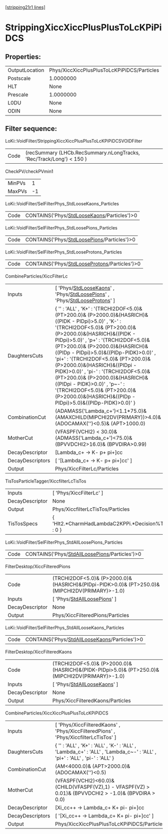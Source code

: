 [[stripping21r1 lines]](./stripping21r1-index)

# StrippingXiccXiccPlusPlusToLcKPiPiDCS

## Properties:

|                |                                             |
|----------------|---------------------------------------------|
| OutputLocation | Phys/XiccXiccPlusPlusToLcKPiPiDCS/Particles |
| Postscale      | 1.0000000                                   |
| HLT            | None                                        |
| Prescale       | 1.0000000                                   |
| L0DU           | None                                        |
| ODIN           | None                                        |

## Filter sequence:

LoKi::VoidFilter/StrippingXiccXiccPlusPlusToLcKPiPiDCSVOIDFilter

|      |                                                                      |
|------|----------------------------------------------------------------------|
| Code | (recSummary (LHCb.RecSummary.nLongTracks, 'Rec/Track/Long') \< 150 ) |

CheckPV/checkPVmin1

|        |     |
|--------|-----|
| MinPVs | 1   |
| MaxPVs | -1  |

LoKi::VoidFilter/SelFilterPhys_StdLooseKaons_Particles

|      |                                                                                              |
|------|----------------------------------------------------------------------------------------------|
| Code | CONTAINS('Phys/[StdLooseKaons](./stripping21r1-commonparticles-stdloosekaons)/Particles')\>0 |

LoKi::VoidFilter/SelFilterPhys_StdLoosePions_Particles

|      |                                                                                              |
|------|----------------------------------------------------------------------------------------------|
| Code | CONTAINS('Phys/[StdLoosePions](./stripping21r1-commonparticles-stdloosepions)/Particles')\>0 |

LoKi::VoidFilter/SelFilterPhys_StdLooseProtons_Particles

|      |                                                                                                  |
|------|--------------------------------------------------------------------------------------------------|
| Code | CONTAINS('Phys/[StdLooseProtons](./stripping21r1-commonparticles-stdlooseprotons)/Particles')\>0 |

CombineParticles/XiccFilterLc

|                  |                                                                                                                                                                                                                                                                                                                                                                                                                                                                                                                                                                                             |
|------------------|---------------------------------------------------------------------------------------------------------------------------------------------------------------------------------------------------------------------------------------------------------------------------------------------------------------------------------------------------------------------------------------------------------------------------------------------------------------------------------------------------------------------------------------------------------------------------------------------|
| Inputs           | [ 'Phys/[StdLooseKaons](./stripping21r1-commonparticles-stdloosekaons)' , 'Phys/[StdLoosePions](./stripping21r1-commonparticles-stdloosepions)' , 'Phys/[StdLooseProtons](./stripping21r1-commonparticles-stdlooseprotons)' ]                                                                                                                                                                                                                                                                                                                                                             |
| DaughtersCuts    | { '' : 'ALL' , 'K+' : '(TRCHI2DOF\<5.0)& (PT\>200.0)& (P\>2000.0)&(HASRICH)&((PIDK - PIDpi)\>5.0)' , 'K-' : '(TRCHI2DOF\<5.0)& (PT\>200.0)& (P\>2000.0)&(HASRICH)&((PIDK - PIDpi)\>5.0)' , 'p+' : '(TRCHI2DOF\<5.0)& (PT\>200.0)& (P\>2000.0)&(HASRICH)&((PIDp - PIDpi)\>5.0)&((PIDp-PIDK)\>0.0)' , 'pi+' : '(TRCHI2DOF\<5.0)& (PT\>200.0)& (P\>2000.0)&(HASRICH)&((PIDpi - PIDK)\>0.0)' , 'pi-' : '(TRCHI2DOF\<5.0)& (PT\>200.0)& (P\>2000.0)&(HASRICH)&((PIDpi - PIDK)\>0.0)' , 'p~-' : '(TRCHI2DOF\<5.0)& (PT\>200.0)& (P\>2000.0)&(HASRICH)&((PIDp - PIDpi)\>5.0)&((PIDp-PIDK)\>0.0)' } |
| CombinationCut   | (ADAMASS('Lambda_c+')\<1.1\*75.0)& (AMAXCHILD(MIPCHI2DV(PRIMARY))\>4.0)& (ADOCAMAX('')\<0.5)& (APT\>1000.0)                                                                                                                                                                                                                                                                                                                                                                                                                                                                                 |
| MotherCut        | (VFASPF(VCHI2) \< 30.0)& (ADMASS('Lambda_c+')\<75.0)& (BPVVDCHI2\>16.0)& (BPVDIRA\>0.99)                                                                                                                                                                                                                                                                                                                                                                                                                                                                                                    |
| DecayDescriptor  | [Lambda_c+ -\> K- p+ pi+]cc                                                                                                                                                                                                                                                                                                                                                                                                                                                                                                                                                               |
| DecayDescriptors | [ '[Lambda_c+ -\> K- p+ pi+]cc' ]                                                                                                                                                                                                                                                                                                                                                                                                                                                                                                                                                       |
| Output           | Phys/XiccFilterLc/Particles                                                                                                                                                                                                                                                                                                                                                                                                                                                                                                                                                                 |

TisTosParticleTagger/XiccfilterLcTisTos

|                 |                                                      |
|-----------------|------------------------------------------------------|
| Inputs          | [ 'Phys/XiccFilterLc' ]                            |
| DecayDescriptor | None                                                 |
| Output          | Phys/XiccfilterLcTisTos/Particles                    |
| TisTosSpecs     | { 'Hlt2.\*CharmHadLambdaC2KPPi.\*Decision%TOS' : 0 } |

LoKi::VoidFilter/SelFilterPhys_StdAllLoosePions_Particles

|      |                                                                                                    |
|------|----------------------------------------------------------------------------------------------------|
| Code | CONTAINS('Phys/[StdAllLoosePions](./stripping21r1-commonparticles-stdallloosepions)/Particles')\>0 |

FilterDesktop/XiccFilteredPions

|                 |                                                                                                     |
|-----------------|-----------------------------------------------------------------------------------------------------|
| Code            | (TRCHI2DOF\<5.0)& (P\>2000.0)& (HASRICH)&(PIDpi-PIDK\>0.0)& (PT\>250.0)& (MIPCHI2DV(PRIMARY)\>-1.0) |
| Inputs          | [ 'Phys/[StdAllLoosePions](./stripping21r1-commonparticles-stdallloosepions)' ]                   |
| DecayDescriptor | None                                                                                                |
| Output          | Phys/XiccFilteredPions/Particles                                                                    |

LoKi::VoidFilter/SelFilterPhys_StdAllLooseKaons_Particles

|      |                                                                                                    |
|------|----------------------------------------------------------------------------------------------------|
| Code | CONTAINS('Phys/[StdAllLooseKaons](./stripping21r1-commonparticles-stdallloosekaons)/Particles')\>0 |

FilterDesktop/XiccFilteredKaons

|                 |                                                                                                     |
|-----------------|-----------------------------------------------------------------------------------------------------|
| Code            | (TRCHI2DOF\<5.0)& (P\>2000.0)& (HASRICH)&(PIDK-PIDpi\>5.0)& (PT\>250.0)& (MIPCHI2DV(PRIMARY)\>-1.0) |
| Inputs          | [ 'Phys/[StdAllLooseKaons](./stripping21r1-commonparticles-stdallloosekaons)' ]                   |
| DecayDescriptor | None                                                                                                |
| Output          | Phys/XiccFilteredKaons/Particles                                                                    |

CombineParticles/XiccXiccPlusPlusToLcKPiPiDCS

|                  |                                                                                                                           |
|------------------|---------------------------------------------------------------------------------------------------------------------------|
| Inputs           | [ 'Phys/XiccFilteredKaons' , 'Phys/XiccFilteredPions' , 'Phys/XiccfilterLcTisTos' ]                                     |
| DaughtersCuts    | { '' : 'ALL' , 'K+' : 'ALL' , 'K-' : 'ALL' , 'Lambda_c+' : 'ALL' , 'Lambda_c~-' : 'ALL' , 'pi+' : 'ALL' , 'pi-' : 'ALL' } |
| CombinationCut   | (AM\<4000.0)& (APT\>2000.0)& (ADOCAMAX('')\<0.5)                                                                          |
| MotherCut        | (VFASPF(VCHI2)\<60.0)&(CHILD(VFASPF(VZ),1) - VFASPF(VZ) \> 0.01)& (BPVVDCHI2 \> -1.0)& (BPVDIRA \> 0.0)                   |
| DecayDescriptor  | [Xi_cc++ -\> Lambda_c+ K+ pi- pi+]cc                                                                                    |
| DecayDescriptors | [ '[Xi_cc++ -\> Lambda_c+ K+ pi- pi+]cc' ]                                                                            |
| Output           | Phys/XiccXiccPlusPlusToLcKPiPiDCS/Particles                                                                               |
